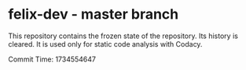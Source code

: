 # felix-dev - master branch

This repository contains the frozen state of the repository.
Its history is cleared. It is used only for static code
analysis with Codacy.

Commit Time: 1734554647
